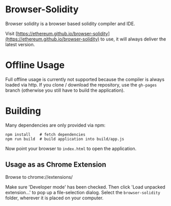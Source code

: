 # Browser-Solidity

Browser solidity is a browser based solidity compiler and IDE.

Visit [https://ethereum.github.io/browser-solidity](https://ethereum.github.io/browser-solidity) to use,
it will always deliver the latest version.

# Offline Usage

Full offline usage is currently not supported because the compiler is always
loaded via http. If you clone / download the repository, use the
`gh-pages` branch (otherwise you still have to build the application).

# Building

Many dependencies are only provided via npm:

    npm install    # fetch dependencies
	npm run build  # build application into build/app.js

Now point your browser to `index.html` to open the application.  

## Usage as as Chrome Extension

Browse to chrome://extensions/

Make sure 'Developer mode' has been checked. Then click 'Load unpacked extension...' to pop up a file-selection dialog. Select the `browser-solidity` folder, wherever it is placed on your computer.
